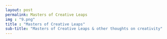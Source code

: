```yaml
---
layout: post
permalink: Masters of Creative Leaps
img : "9.png"
title : "Masters of Creative Leaps"
sub-title: "Masters of Creative Leaps & other thoughts on creativity"
---
```

